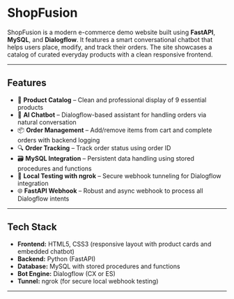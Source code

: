 <h1>ShopFusion</h1>  
ShopFusion is a modern e-commerce demo website built using <b>FastAPI</b>, <b>MySQL</b>, and <b>Dialogflow</b>. It features a smart conversational chatbot that helps users place, modify, and track their orders. The site showcases a catalog of curated everyday products with a clean responsive frontend.  
  
---  
  
<h2>Features</h2>  
  
- 🧾 **Product Catalog** – Clean and professional display of 9 essential products  
- 🤖 **AI Chatbot** – Dialogflow-based assistant for handling orders via natural conversation  
- 📦 **Order Management** – Add/remove items from cart and complete orders with backend logging  
- 🔍 **Order Tracking** – Track order status using order ID  
- 🗃️ **MySQL Integration** – Persistent data handling using stored procedures and functions  
- 🧪 **Local Testing with ngrok** – Secure webhook tunneling for Dialogflow integration  
- 🌐 **FastAPI Webhook** – Robust and async webhook to process all Dialogflow intents  
  
---  
  
<h2>Tech Stack</h2>  
  
- **Frontend:** HTML5, CSS3 (responsive layout with product cards and embedded chatbot)  
- **Backend:** Python (FastAPI)  
- **Database:** MySQL with stored procedures and functions  
- **Bot Engine:** Dialogflow (CX or ES)  
- **Tunnel:** ngrok (for secure local webhook testing)  
  
---  
